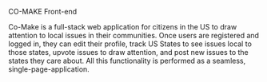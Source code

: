 CO-MAKE
Front-end

Co-Make is a full-stack web application for citizens in the US to draw attention to local issues in their communities. Once users are registered and logged in, they can edit their profile, track US States to see issues local to those states, upvote issues to draw attention, and post new issues to the states they care about. All this functionality is performed as a seamless, single-page-application.
